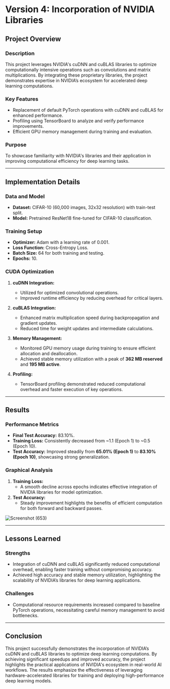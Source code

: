 # **Version 4: Incorporation of NVIDIA Libraries**

## **Project Overview**

### **Description**
This project leverages NVIDIA's cuDNN and cuBLAS libraries to optimize computationally intensive operations such as convolutions and matrix multiplications. By integrating these proprietary libraries, the project demonstrates expertise in NVIDIA’s ecosystem for accelerated deep learning computations.

### **Key Features**
- Replacement of default PyTorch operations with cuDNN and cuBLAS for enhanced performance.
- Profiling using TensorBoard to analyze and verify performance improvements.
- Efficient GPU memory management during training and evaluation.

### **Purpose**
To showcase familiarity with NVIDIA's libraries and their application in improving computational efficiency for deep learning tasks.

---

## **Implementation Details**

### **Data and Model**
- **Dataset:** CIFAR-10 (60,000 images, 32x32 resolution) with train-test split.
- **Model:** Pretrained ResNet18 fine-tuned for CIFAR-10 classification.

### **Training Setup**
- **Optimizer:** Adam with a learning rate of 0.001.
- **Loss Function:** Cross-Entropy Loss.
- **Batch Size:** 64 for both training and testing.
- **Epochs:** 10.

### **CUDA Optimization**
1. **cuDNN Integration:**
   - Utilized for optimized convolutional operations.
   - Improved runtime efficiency by reducing overhead for critical layers.

2. **cuBLAS Integration:**
   - Enhanced matrix multiplication speed during backpropagation and gradient updates.
   - Reduced time for weight updates and intermediate calculations.

3. **Memory Management:**
   - Monitored GPU memory usage during training to ensure efficient allocation and deallocation.
   - Achieved stable memory utilization with a peak of **362 MB reserved** and **195 MB active**.

4. **Profiling:**
   - TensorBoard profiling demonstrated reduced computational overhead and faster execution of key operations.

---

## **Results**

### **Performance Metrics**
- **Final Test Accuracy:** 83.10%.
- **Training Loss:** Consistently decreased from ~1.1 (Epoch 1) to ~0.5 (Epoch 10).
- **Test Accuracy:** Improved steadily from **65.01% (Epoch 1)** to **83.10% (Epoch 10)**, showcasing strong generalization.

### **Graphical Analysis**
1. **Training Loss:**  
   - A smooth decline across epochs indicates effective integration of NVIDIA libraries for model optimization.
2. **Test Accuracy:**  
   - Steady improvement highlights the benefits of efficient computation for both forward and backward passes.

 ![Screenshot (653)](https://github.com/user-attachments/assets/ae7a633a-d668-40b3-8cd4-203de1f6ee75)


---

## **Lessons Learned**

### **Strengths**
- Integration of cuDNN and cuBLAS significantly reduced computational overhead, enabling faster training without compromising accuracy.
- Achieved high accuracy and stable memory utilization, highlighting the scalability of NVIDIA’s libraries for deep learning applications.

### **Challenges**
- Computational resource requirements increased compared to baseline PyTorch operations, necessitating careful memory management to avoid bottlenecks.

---

## **Conclusion**
This project successfully demonstrates the incorporation of NVIDIA’s cuDNN and cuBLAS libraries to optimize deep learning computations. By achieving significant speedups and improved accuracy, the project highlights the practical applications of NVIDIA's ecosystem in real-world AI workflows. The results emphasize the effectiveness of leveraging hardware-accelerated libraries for training and deploying high-performance deep learning models.
